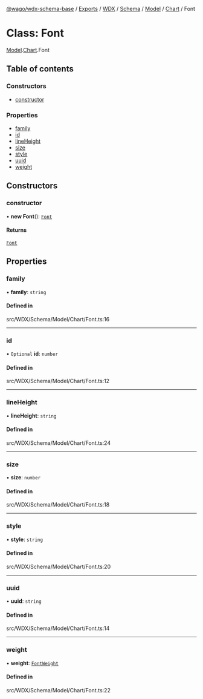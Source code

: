 [@wago/wdx-schema-base](../README.md) / [Exports](../modules.md) / [WDX](../modules/WDX.md) / [Schema](../modules/WDX.Schema.md) / [Model](../modules/WDX.Schema.Model.md) / [Chart](../modules/WDX.Schema.Model.Chart.md) / Font

# Class: Font

[Model](../modules/WDX.Schema.Model.md).[Chart](../modules/WDX.Schema.Model.Chart.md).Font

## Table of contents

### Constructors

- [constructor](WDX.Schema.Model.Chart.Font.md#constructor)

### Properties

- [family](WDX.Schema.Model.Chart.Font.md#family)
- [id](WDX.Schema.Model.Chart.Font.md#id)
- [lineHeight](WDX.Schema.Model.Chart.Font.md#lineheight)
- [size](WDX.Schema.Model.Chart.Font.md#size)
- [style](WDX.Schema.Model.Chart.Font.md#style)
- [uuid](WDX.Schema.Model.Chart.Font.md#uuid)
- [weight](WDX.Schema.Model.Chart.Font.md#weight)

## Constructors

### constructor

• **new Font**(): [`Font`](WDX.Schema.Model.Chart.Font.md)

#### Returns

[`Font`](WDX.Schema.Model.Chart.Font.md)

## Properties

### family

• **family**: `string`

#### Defined in

src/WDX/Schema/Model/Chart/Font.ts:16

___

### id

• `Optional` **id**: `number`

#### Defined in

src/WDX/Schema/Model/Chart/Font.ts:12

___

### lineHeight

• **lineHeight**: `string`

#### Defined in

src/WDX/Schema/Model/Chart/Font.ts:24

___

### size

• **size**: `number`

#### Defined in

src/WDX/Schema/Model/Chart/Font.ts:18

___

### style

• **style**: `string`

#### Defined in

src/WDX/Schema/Model/Chart/Font.ts:20

___

### uuid

• **uuid**: `string`

#### Defined in

src/WDX/Schema/Model/Chart/Font.ts:14

___

### weight

• **weight**: [`FontWeight`](../enums/WDX.Schema.Model.Chart.FontWeight.md)

#### Defined in

src/WDX/Schema/Model/Chart/Font.ts:22
